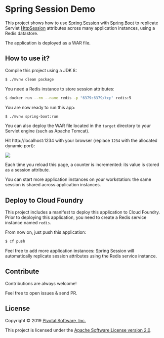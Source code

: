 # Spring Session Demo

This project shows how to use [Spring Session](https://spring.io/projects/spring-session)
with [Spring Boot](https://spring.io/projects/spring-boot) to replicate Servlet
[HttpSession](https://docs.oracle.com/javaee/7/api/javax/servlet/http/HttpSession.html)
attributes across many application instances, using a Redis datastore.

The application is deployed as a WAR file.

## How to use it?

Compile this project using a JDK 8:
```bash
$ ./mvnw clean package
```

You need a Redis instance to store session attributes:
```bash
$ docker run --rm --name redis -p "6379:6379/tcp" redis:5
```

You are now ready to run this app:
```bash
$ ./mvnw spring-boot:run
```

You can also deploy the WAR file located in the `target` directory
to your Servlet engine (such as Apache Tomcat).

Hit http://localhost:1234 with your browser
(replace `1234` with the allocated dynamic port):

<img src="https://i.imgur.com/dKF9Big.png"/>

Each time you reload this page, a counter is incremented: its value
is stored as a session attribute.

You can start more application instances on your workstation:
the same session is shared across application instances.

## Deploy to Cloud Foundry

This project includes a manifest to deploy this application to
Cloud Foundry. Prior to deploying this application, you need to
create a Redis service instance named `redis`.

From now on, just push this application:
```bash
$ cf push
```

Feel free to add more application instances: Spring Session will
automatically replicate session attributes using the Redis service instance.

## Contribute

Contributions are always welcome!

Feel free to open issues & send PR.

## License

Copyright &copy; 2019 [Pivotal Software, Inc.](https:/pivotal.io)

This project is licensed under the [Apache Software License version 2.0](https://www.apache.org/licenses/LICENSE-2.0).
